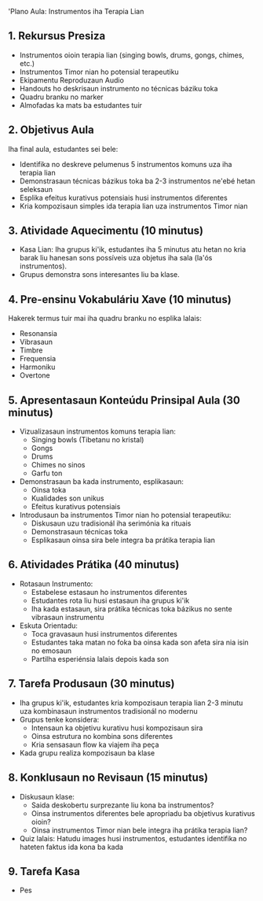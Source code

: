 'Plano Aula: Instrumentos iha Terapia Lian

## 1. Rekursus Presiza

- Instrumentos oioin terapia lian (singing bowls, drums, gongs, chimes, etc.)
- Instrumentos Timor nian ho potensial terapeutiku
- Ekipamentu Reproduzaun Audio
- Handouts ho deskrisaun instrumento no técnicas báziku toka
- Quadru branku no marker
- Almofadas ka mats ba estudantes tuir

## 2. Objetivus Aula

Iha final aula, estudantes sei bele:
- Identifika no deskreve pelumenus 5 instrumentos komuns uza iha terapia lian
- Demonstrasaun técnicas bázikus toka ba 2-3 instrumentos ne'ebé hetan seleksaun
- Esplika efeitus kurativus potensiais husi instrumentos diferentes
- Kria kompozisaun simples ida terapia lian uza instrumentos Timor nian

## 3. Atividade Aquecimentu (10 minutus)

- Kasa Lian: Iha grupus ki'ik, estudantes iha 5 minutus atu hetan no kria barak liu hanesan sons possíveis uza objetus iha sala (la'ós instrumentos).
- Grupus demonstra sons interesantes liu ba klase.

## 4. Pre-ensinu Vokabuláriu Xave (10 minutus)

Hakerek termus tuir mai iha quadru branku no esplika lalais:
- Resonansia
- Vibrasaun
- Timbre
- Frequensia
- Harmoniku
- Overtone

## 5. Apresentasaun Konteúdu Prinsipal Aula (30 minutus)

- Vizualizasaun instrumentos komuns terapia lian:
  - Singing bowls (Tibetanu no kristal)
  - Gongs
  - Drums
  - Chimes no sinos
  - Garfu ton
- Demonstrasaun ba kada instrumento, esplikasaun:
  - Oinsa toka
  - Kualidades son unikus
  - Efeitus kurativus potensiais
- Introdusaun ba instrumentos Timor nian ho potensial terapeutiku:
  - Diskusaun uzu tradisionál iha serimónia ka rituais
  - Demonstrasaun técnicas toka
  - Esplikasaun oinsa sira bele integra ba prátika terapia lian

## 6. Atividades Prátika (40 minutus)

- Rotasaun Instrumento:
  - Estabelese estasaun ho instrumentos diferentes
  - Estudantes rota liu husi estasaun iha grupus ki'ik
  - Iha kada estasaun, sira prátika técnicas toka bázikus no sente vibrasaun instrumentu
- Eskuta Orientadu:
  - Toca gravasaun husi instrumentos diferentes
  - Estudantes taka matan no foka ba oinsa kada son afeta sira nia isin no emosaun
  - Partilha esperiénsia lalais depois kada son

## 7. Tarefa Produsaun (30 minutus)

- Iha grupus ki'ik, estudantes kria kompozisaun terapia lian 2-3 minutu uza kombinasaun instrumentos tradisionál no modernu
- Grupus tenke konsidera:
  - Intensaun ka objetivu kurativu husi kompozisaun sira
  - Oinsa estrutura no kombina sons diferentes
  - Kria sensasaun flow ka viajem iha peça
- Kada grupu realiza kompozisaun ba klase

## 8. Konklusaun no Revisaun (15 minutus)

- Diskusaun klase:
  - Saida deskobertu surprezante liu kona ba instrumentos?
  - Oinsa instrumentos diferentes bele apropriadu ba objetivus kurativus oioin?
  - Oinsa instrumentos Timor nian bele integra iha prátika terapia lian?
- Quiz lalais: Hatudu images husi instrumentos, estudantes identifika no hateten faktus ida kona ba kada

## 9. Tarefa Kasa

- Pes